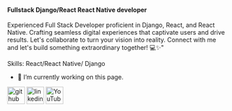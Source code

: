 #### Fullstack Django/React React Native developer
Experienced Full Stack Developer proficient in Django, React, and React Native. Crafting seamless digital experiences that captivate users and drive results. Let's collaborate to turn your vision into reality. Connect with me and let's build something extraordinary together! 💻✨"

Skills: React/React Native/ Django

- 🔭 I’m currently working on this page. 


[<img src='https://cdn.jsdelivr.net/npm/simple-icons@3.0.1/icons/github.svg' alt='github' height='40'>](https://github.com/https://github.com/Chuqdi)  [<img src='https://cdn.jsdelivr.net/npm/simple-icons@3.0.1/icons/linkedin.svg' alt='linkedin' height='40'>](https://www.linkedin.com/in/https://linkedin.com/in/hezekiah-morgan-8ba236238//)  [<img src='https://cdn.jsdelivr.net/npm/simple-icons@3.0.1/icons/youtube.svg' alt='YouTube' height='40'>](https://www.youtube.com/channel/https://www.youtube.com/channel/UCE43h-_4yRtVSnfd00CEqJg)  

